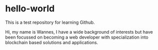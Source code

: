 # hello-world
This is a test repository for learning Github.

Hi, my name is Wannes, I have a wide background of interests but have been focussed on becoming a web developer with specialization into blockchain based solutions and applications.

